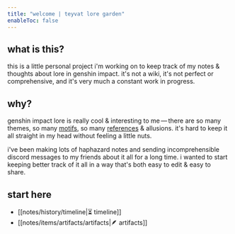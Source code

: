 ```yaml
---
title: "welcome | teyvat lore garden"
enableToc: false
---
```


## what is this?
this is a little personal project i'm working on to keep track of my notes & thoughts about lore in genshin impact. it's not a wiki, it's not perfect or comprehensive, and it's very much a constant work in progress.

## why?
genshin impact lore is really cool & interesting to me — there are so many themes, so many [motifs](https://teyvatlore.garden/tags/motifs/), so many [references](https://teyvatlore.garden/tags/reference/) & allusions. it's hard to keep it all straight in my head without feeling a little nuts. 

i've been making lots of haphazard notes and sending incomprehensible discord messages to my friends about it all for a long time. i wanted to start keeping better track of it all in a way that's both easy to edit & easy to share. 

## start here
- [[notes/history/timeline|⏳ timeline]]
- [[notes/items/artifacts/artifacts|🪶 artifacts]] 